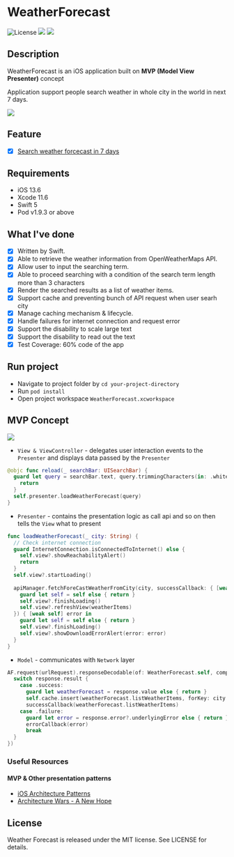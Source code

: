 # WeatherForecast
![License](https://img.shields.io/cocoapods/l/ResolutionChecker.svg?style=flat)
![](https://img.shields.io/badge/Supported-iOS13.6-4BC51D.svg?style=flat)
![](https://img.shields.io/badge/Version-Xcode11.6(11E708)-4BC51D.svg?style=flat)

## Description

WeatherForecast is an iOS application built on **MVP (Model View Presenter)** concept

Application support people search weather in whole city in the world in next 7 days.

![](https://github.com/cuoong/WeatherForecast/blob/develop/WeatherForecast/WeatherForecast/Supporting%20Files/Assets.xcassets/Screen%20Recording%202020-08-09%20at%2022.06.26.gif?raw=true)

## Feature
- [x] [Search weather forcecast in 7 days](https://github.com/cuoong/WeatherForecast)

## Requirements

- iOS 13.6
- Xcode 11.6
- Swift 5
- Pod v1.9.3 or above

## What I've done

- [x] Written by Swift.
- [x] Able to retrieve the weather information from OpenWeatherMaps API.
- [x] Allow user to input the searching term.
- [x] Able to proceed searching with a condition of the search term length more than 3 characters
- [x] Render the searched results as a list of weather items.
- [x] Support cache and preventing bunch of API request when user searh city
- [x] Manage caching mechanism & lifecycle.
- [x] Handle failures for internet connection and request error
- [x] Support the disability to scale large text
- [x] Support the disability to read out the text
- [x] Test Coverage: 60% code of the app

## Run project

- Navigate to project folder by `cd your-project-directory`
- Run `pod install`
- Open project workspace `WeatherForecast.xcworkspace`




## MVP Concept

<img src="https://miro.medium.com/max/683/1*es5q02G0YfjnNi5POob2nQ.png" />

* `View & ViewController` - delegates user interaction events to the `Presenter` and displays data passed by the `Presenter`

```swift
@objc func reload(_ searchBar: UISearchBar) {
  guard let query = searchBar.text, query.trimmingCharacters(in: .whitespaces) != "", query.count > 3 else {
    return
  }
  self.presenter.loadWeatherForecast(query)
}
```

* `Presenter` - contains the presentation logic as call api and so on then tells the `View` what to present
```swift
func loadWeatherForecast(_ city: String) {
  // Check internet connection
  guard InternetConnection.isConnectedToInternet() else {
    self.view?.showReachabilityAlert()
    return
  }
  self.view?.startLoading()
        
  apiManager.fetchForeCastWeatherFromCity(city, successCallback: { [weak self] weatherItems in
    guard let self = self else { return }
    self.view?.finishLoading()
    self.view?.refreshView(weatherItems)
  }) { [weak self] error in
    guard let self = self else { return }
    self.view?.finishLoading()
    self.view?.showDownloadErrorAlert(error: error)
  }
}

```
* `Model` - communicates with `Network` layer

```swift
AF.request(urlRequest).responseDecodable(of: WeatherForecast.self, completionHandler: { response in
  switch response.result {
    case .success:
      guard let weatherForecast = response.value else { return }
      self.cache.insert(weatherForecast.listWeatherItems, forKey: city.lowercased(), lifeTime: self.cacheLifeTime())
      successCallback(weatherForecast.listWeatherItems)
    case .failure:
      guard let error = response.error?.underlyingError else { return }
      errorCallback(error)
      break
  }
})
```

### Useful Resources

#### MVP & Other presentation patterns

* [iOS Architecture Patterns](https://medium.com/ios-os-x-development/ios-architecture-patterns-ecba4c38de52#.67lieoiim)
* [Architecture Wars - A New Hope](https://swifting.io/blog/2016/09/07/architecture-wars-a-new-hope/)

## License

Weather Forecast is released under the MIT license. See LICENSE for details.
